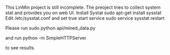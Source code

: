 This LinMin project is still incomplete. The preoject tries to collect system stat and provides you on web UI.
Install Systat
sudo apt-get install sysstat
Edit /etc/sysstat.conf and set true 
start service
sudo service sysstat restart

Please run sudo python api/mined_data.py 

and run python -m SimpleHTTPServer 

to see results.

 
